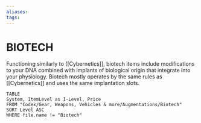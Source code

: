 ```yaml
---
aliases: 
tags: 
---
```


# BIOTECH


Functioning similarly to [[Cybernetics]], biotech items include modifications to your DNA combined with implants of biological origin that integrate into your physiology. Biotech mostly operates by the same rules as [[Cybernetics]] and uses the same implantation slots.

``` dataview
TABLE
System, ItemLevel as I-Level, Price
FROM "Codex/Gear, Weapons, Vehicles & more/Augmentations/Biotech"
SORT Level ASC
WHERE file.name != "Biotech"
```